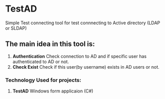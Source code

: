# TestAD 
 Simple Test connecting tool for test connnecting to Active directory (LDAP or SLDAP)

## The main idea in this tool is:
1. **Authentication** Check connection to AD and if specific user has authenticated to AD or not.
2. **Check Exist** Check if this user(by username) exists in AD users or not.
 

### Technology Used for projects:
1. **TestAD** Windows form applicaion (C#) 
